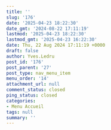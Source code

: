 ```yaml
---
title: ''
slug: '176'
date: '2025-04-23 18:22:30'
date_gmt: '2024-08-22 17:11:19'
lastmod: '2025-04-23 18:22:30'
lastmod_gmt: '2025-04-23 16:22:30'
date: Thu, 22 Aug 2024 17:11:19 +0000
draft: false
author: Yves.Ledru
post_id: '176'
post_parent: '27'
post_type: nav_menu_item
menu_order: '14'
attachment_url: null
comment_status: closed
ping_status: closed
categories:
- Menu Accueil
tags: null
summary: ''
---
```



